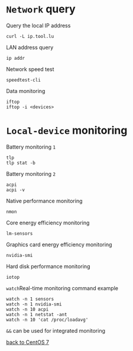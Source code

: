 # `Network` query
Query the local IP address

    curl -L ip.tool.lu
LAN address query

    ip addr
Network speed test

    speedtest-cli
Data monitoring

    iftop
    iftop -i <devices>

# `Local-device` monitoring
Battery monitoring `1`

    tlp
    tlp stat -b
Battery monitoring `2`

    acpi
    acpi -v
Native performance monitoring

    nmon
Core energy efficiency monitoring

    lm-sensors
Graphics card energy efficiency monitoring

    nvidia-smi
Hard disk performance monitoring

    iotop
`watch`Real-time monitoring command example

    watch -n 1 sensors
    watch -n 1 nvidia-smi
    watch -n 10 acpi
    watch -n 1 netstat -ant
    watch -n 10 'cat /proc/loadavg'
`&&` can be used for integrated monitoring

[back to CentOS 7](https://github.com/pro1tocol/Linux-Novice-Function/tree/main/CentOS%207)

